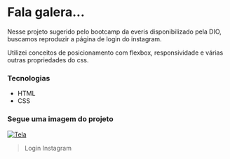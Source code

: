 # Fala galera...

Nesse projeto sugerido pelo bootcamp da everis disponibilizado pela DIO, buscamos reproduzir a página de login do instagram.

Utilizei conceitos de posicionamento com flexbox, responsividade e várias outras propriedades do css.

### Tecnologias
- HTML
- CSS

### Segue uma imagem do projeto

[![Tela](https://ibb.co/jfw1ZwT "Tela")](https://ibb.co/jfw1ZwT "Tela")

> Login Instagram
